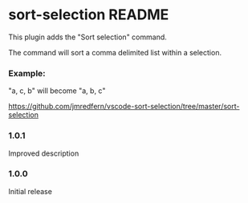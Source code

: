 # sort-selection README

This plugin adds the "Sort selection" command.

The command will sort a comma delimited list within a selection.

### Example:

"a, c, b" will become "a, b, c"

https://github.com/jmredfern/vscode-sort-selection/tree/master/sort-selection

### 1.0.1

Improved description

### 1.0.0

Initial release
